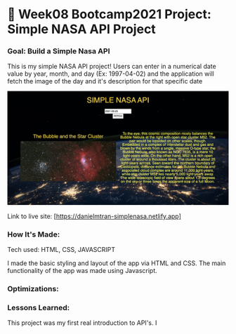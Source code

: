 # 🎰 Week08 Bootcamp2021 Project: Simple NASA API Project

### Goal: Build a Simple Nasa API

This is my simple NASA API project! Users can enter in a numerical date value by year, month, and day  (Ex: 1997-04-02) and the application will fetch the image of the day and it's description for that specific date

<img src="simplenasa.png"></img>

Link to live site: [https://danielmtran-simplenasa.netlify.app]

### How It's Made:

Tech used: HTML, CSS, JAVASCRIPT

I made the basic styling and layout of the app via HTML and CSS. The main functionality of the app was made using Javascript.


### Optimizations:




### Lessons Learned:

This project was my first real introduction to API's. I